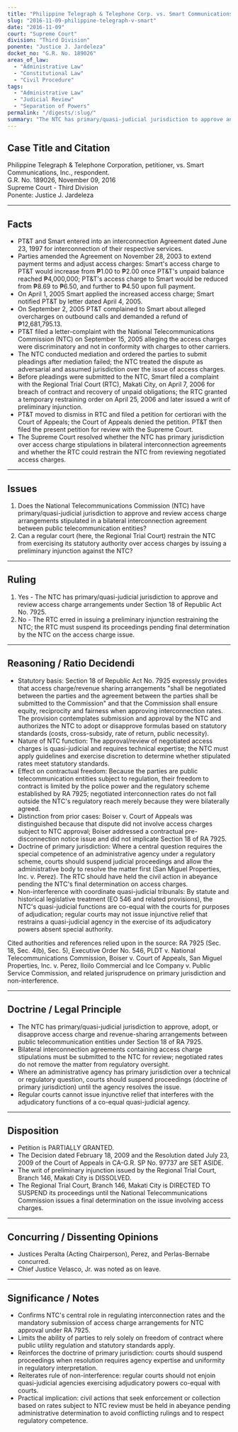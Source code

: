 ```yaml
---
title: "Philippine Telegraph & Telephone Corp. vs. Smart Communications, Inc."
slug: "2016-11-09-philippine-telegraph-v-smart"
date: "2016-11-09"
court: "Supreme Court"
division: "Third Division"
ponente: "Justice J. Jardeleza"
docket_no: "G.R. No. 189026"
areas_of_law:
  - "Administrative Law"
  - "Constitutional Law"
  - "Civil Procedure"
tags:
  - "Administrative Law"
  - "Judicial Review"
  - "Separation of Powers"
permalink: "/digests/:slug/"
summary: "The NTC has primary/quasi-judicial jurisdiction to approve and review access charge arrangements under RA 7925; the RTC exceeded its authority by issuing an injunction restraining the NTC and must suspend its proceedings pending final NTC determination."
---
```


## Case Title and Citation

Philippine Telegraph & Telephone Corporation, petitioner, vs. Smart Communications, Inc., respondent.  
G.R. No. 189026, November 09, 2016  
Supreme Court - Third Division  
Ponente: Justice J. Jardeleza

---

## Facts

- PT&T and Smart entered into an interconnection Agreement dated June 23, 1997 for interconnection of their respective services.
- Parties amended the Agreement on November 28, 2003 to extend payment terms and adjust access charges: Smart's access charge to PT&T would increase from ₱1.00 to ₱2.00 once PT&T's unpaid balance reached ₱4,000,000; PT&T's access charge to Smart would be reduced from ₱8.69 to ₱6.50, and further to ₱4.50 upon full payment.
- On April 1, 2005 Smart applied the increased access charge; Smart notified PT&T by letter dated April 4, 2005.
- On September 2, 2005 PT&T complained to Smart about alleged overcharges on outbound calls and demanded a refund of ₱12,681,795.13.
- PT&T filed a letter-complaint with the National Telecommunications Commission (NTC) on September 15, 2005 alleging the access charges were discriminatory and not in conformity with charges to other carriers.
- The NTC conducted mediation and ordered the parties to submit pleadings after mediation failed; the NTC treated the dispute as adversarial and assumed jurisdiction over the issue of access charges.
- Before pleadings were submitted to the NTC, Smart filed a complaint with the Regional Trial Court (RTC), Makati City, on April 7, 2006 for breach of contract and recovery of unpaid obligations; the RTC granted a temporary restraining order on April 25, 2006 and later issued a writ of preliminary injunction.
- PT&T moved to dismiss in RTC and filed a petition for certiorari with the Court of Appeals; the Court of Appeals denied the petition. PT&T then filed the present petition for review with the Supreme Court.
- The Supreme Court resolved whether the NTC has primary jurisdiction over access charge stipulations in bilateral interconnection agreements and whether the RTC could restrain the NTC from reviewing negotiated access charges.

---

## Issues

1. Does the National Telecommunications Commission (NTC) have primary/quasi-judicial jurisdiction to approve and review access charge arrangements stipulated in a bilateral interconnection agreement between public telecommunication entities?
2. Can a regular court (here, the Regional Trial Court) restrain the NTC from exercising its statutory authority over access charges by issuing a preliminary injunction against the NTC?

---

## Ruling

1. Yes - The NTC has primary/quasi-judicial jurisdiction to approve and review access charge arrangements under Section 18 of Republic Act No. 7925.
2. No - The RTC erred in issuing a preliminary injunction restraining the NTC; the RTC must suspend its proceedings pending final determination by the NTC on the access charge issue.

---

## Reasoning / Ratio Decidendi

- Statutory basis: Section 18 of Republic Act No. 7925 expressly provides that access charge/revenue sharing arrangements "shall be negotiated between the parties and the agreement between the parties shall be submitted to the Commission" and that the Commission shall ensure equity, reciprocity and fairness when approving interconnection rates. The provision contemplates submission and approval by the NTC and authorizes the NTC to adopt or disapprove formulas based on statutory standards (costs, cross-subsidy, rate of return, public necessity).
- Nature of NTC function: The approval/review of negotiated access charges is quasi-judicial and requires technical expertise; the NTC must apply guidelines and exercise discretion to determine whether stipulated rates meet statutory standards.
- Effect on contractual freedom: Because the parties are public telecommunication entities subject to regulation, their freedom to contract is limited by the police power and the regulatory scheme established by RA 7925; negotiated interconnection rates do not fall outside the NTC's regulatory reach merely because they were bilaterally agreed.
- Distinction from prior cases: Boiser v. Court of Appeals was distinguished because that dispute did not involve access charges subject to NTC approval; Boiser addressed a contractual pre-disconnection notice issue and did not implicate Section 18 of RA 7925.
- Doctrine of primary jurisdiction: Where a central question requires the special competence of an administrative agency under a regulatory scheme, courts should suspend judicial proceedings and allow the administrative body to resolve the matter first (San Miguel Properties, Inc. v. Perez). The RTC should have held the civil action in abeyance pending the NTC's final determination on access charges.
- Non-interference with coordinate quasi-judicial tribunals: By statute and historical legislative treatment (EO 546 and related provisions), the NTC's quasi-judicial functions are co-equal with the courts for purposes of adjudication; regular courts may not issue injunctive relief that restrains a quasi-judicial agency in the exercise of its adjudicatory powers absent special authority.

Cited authorities and references relied upon in the source: RA 7925 (Sec. 18, Sec. 4(b), Sec. 5), Executive Order No. 546, PLDT v. National Telecommunications Commission, Boiser v. Court of Appeals, San Miguel Properties, Inc. v. Perez, Iloilo Commercial and Ice Company v. Public Service Commission, and related jurisprudence on primary jurisdiction and non-interference.

---

## Doctrine / Legal Principle

- The NTC has primary/quasi-judicial jurisdiction to approve, adopt, or disapprove access charge and revenue-sharing arrangements between public telecommunication entities under Section 18 of RA 7925.
- Bilateral interconnection agreements containing access charge stipulations must be submitted to the NTC for review; negotiated rates do not remove the matter from regulatory oversight.
- Where an administrative agency has primary jurisdiction over a technical or regulatory question, courts should suspend proceedings (doctrine of primary jurisdiction) until the agency resolves the issue.
- Regular courts cannot issue injunctive relief that interferes with the adjudicatory functions of a co-equal quasi-judicial agency.

---

## Disposition

- Petition is PARTIALLY GRANTED.
- The Decision dated February 18, 2009 and the Resolution dated July 23, 2009 of the Court of Appeals in CA-G.R. SP No. 97737 are SET ASIDE.
- The writ of preliminary injunction issued by the Regional Trial Court, Branch 146, Makati City is DISSOLVED.
- The Regional Trial Court, Branch 146, Makati City is DIRECTED TO SUSPEND its proceedings until the National Telecommunications Commission issues a final determination on the issue involving access charges.

---

## Concurring / Dissenting Opinions

- Justices Peralta (Acting Chairperson), Perez, and Perlas-Bernabe concurred.
- Chief Justice Velasco, Jr. was noted as on leave.

---

## Significance / Notes

- Confirms NTC's central role in regulating interconnection rates and the mandatory submission of access charge arrangements for NTC approval under RA 7925.
- Limits the ability of parties to rely solely on freedom of contract where public utility regulation and statutory standards apply.
- Reinforces the doctrine of primary jurisdiction: courts should suspend proceedings when resolution requires agency expertise and uniformity in regulatory interpretation.
- Reiterates rule of non-interference: regular courts should not enjoin quasi-judicial agencies exercising adjudicatory powers co-equal with courts.
- Practical implication: civil actions that seek enforcement or collection based on rates subject to NTC review must be held in abeyance pending administrative determination to avoid conflicting rulings and to respect regulatory competence.